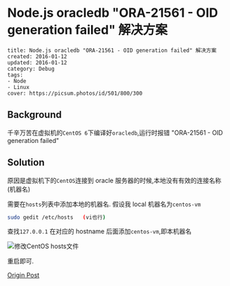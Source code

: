 # Node.js oracledb "ORA-21561 - OID generation failed" 解决方案

```metadata
title: Node.js oracledb "ORA-21561 - OID generation failed" 解决方案
created: 2016-01-12
updated: 2016-01-12
category: Debug
tags:
- Node
- Linux
cover: https://picsum.photos/id/501/800/300
```

## Background

千辛万苦在虚拟机的`CentOS 6`下编译好`oracledb`,运行时报错 "ORA-21561 - OID generation failed"

## Solution

原因是虚拟机下的`CentOS`连接到 oracle 服务器的时候,本地没有有效的连接名称(机器名)

需要在`hosts`列表中添加本地的机器名. 假设我 local 机器名为`centos-vm`

```sh
sudo gedit /etc/hosts   (vi也行)
```

查找`127.0.0.1` 在对应的 hostname 后面添加`centos-vm`,即本机器名

![修改CentOS hosts文件](https://img.aquariuslt.com/posts/2016/01/update-centos-hosts.png)

重启即可.

[Origin Post](https://chaos667.tumblr.com/post/20006357466/ora-21561-and-oracle-instant-client-112)
